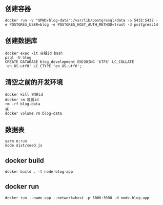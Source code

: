 ## 创建容器

```
docker run -v "$PWD/blog-data":/var/lib/postgresql/data -p 5432:5432 -e POSTGRES_USER=blog -e POSTGRES_HOST_AUTH_METHOD=trust -d postgres:14

```

## 创建数据库

``` 
docker exec -it 容器id bash
psql -U blog
CREATE DATABASE blog_development ENCODING 'UTF8' LC_COLLATE 'en_US.utf8' LC_CTYPE 'en_US.utf8';
```

## 清空之前的开发环境

```
docker kill 容器id
docker rm 容器id
rm -rf blog-data 
或
docker volume rm blog-data
```

## 数据表

```
yarn m:run
node dist/seed.js
```

## docker build
```
docker build . -t node-blog-app
```
## docker run
```
docker run --name app --network=host -p 3000:3000 -d node-blog-app
```
